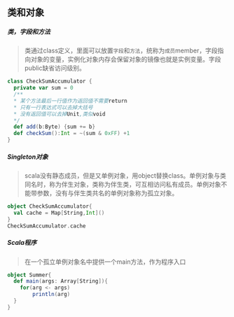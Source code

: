 ## 类和对象

##### 类，字段和方法

> 类通过class定义，里面可以放置`字段`和`方法`，统称为`成员`member，字段指向对象的变量，实例化对象内存会保留对象的镜像也就是实例变量。字段public缺省访问级别。

```scala
class CheckSumAccumulator {
  private var sum = 0
  /**
  * 某个方法最后一行值作为返回值不需要return
  * 只有一行表达式可以去掉大括号
  * 没有返回值可以去掉Unit,类似void
  */
  def add(b:Byte) {sum += b}
  def checkSum():Int = ~(sum & 0xFF) +1
}
```

##### Singleton对象

> scala没有静态成员，但是又单例对象，用object替换class。单例对象与类同名时，称为伴生对象，类称为伴生类，可互相访问私有成员。单例对象不能带参数，没有与伴生类共名的单例对象称为孤立对象。

```scala
object CheckSumAccumulator{
  val cache = Map[String,Int]()
}
CheckSumAccumulator.cache
```

##### Scala程序

> 在一个孤立单例对象名中提供一个main方法，作为程序入口

```scala
object Summer{
  def main(args: Array[String]){
    for(arg <- args)
    	println(arg)
  }
}
```

